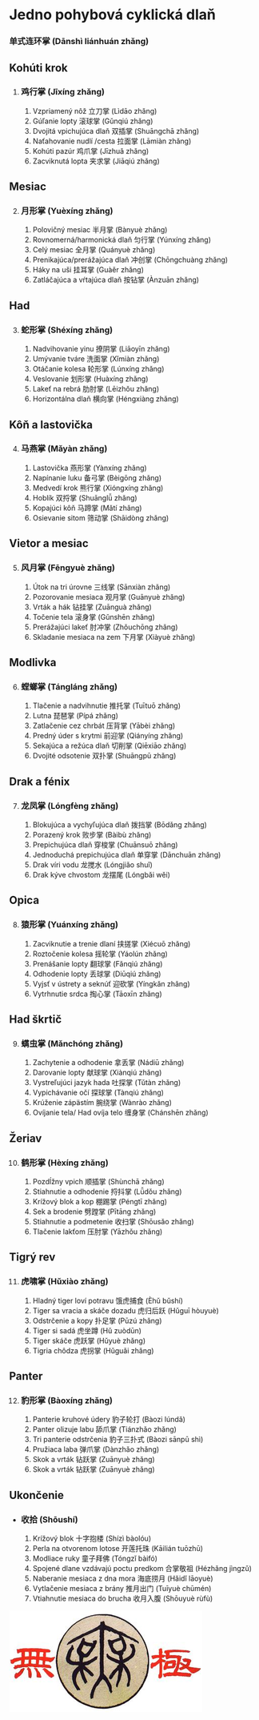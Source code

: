 # Jedno pohybová cyklická dlaň
### 单式连环掌 (Dānshì liánhuán zhǎng)

## Kohúti krok

1. ### 鸡行掌 (Jīxíng zhǎng)
    1. Vzpriamený nôž 立刀掌 (Lìdāo zhǎng)
    2. Gúľanie lopty 滚球掌 (Gǔnqiú zhǎng)
    3. Dvojitá vpichujúca dlaň 双插掌 (Shuāngchā zhǎng)
    4. Naťahovanie nudlí /cesta 拉面掌 (Lāmiàn zhǎng)
    5. Kohúti pazúr 鸡爪掌 (Jīzhuǎ zhǎng)
    6. Zacviknutá lopta 夹求掌 (Jiāqiú zhǎng)

## Mesiac

2. ### 月形掌 (Yuèxíng zhǎng)
    1. Polovičný mesiac 半月掌 (Bànyuè zhǎng)
    2. Rovnomerná/harmonická dlaň 匀行掌 (Yúnxíng zhǎng)
    3. Celý mesiac 全月掌 (Quányuè zhǎng)
    4. Prenikajúca/prerážajúca dlaň 冲创掌 (Chōngchuàng zhǎng)
    5. Háky na uši 挂耳掌 (Guàěr zhǎng)
    6. Zatláčajúca a vŕtajúca dlaň 按钻掌 (Ànzuān zhǎng)

## Had

3. ### 蛇形掌 (Shéxíng zhǎng)
    1. Nadvihovanie yinu 撩阴掌 (Liāoyīn zhǎng)
    2. Umývanie tváre 洗面掌 (Xǐmiàn zhǎng)
    3. Otáčanie kolesa 轮形掌 (Lúnxíng zhǎng)
    4. Veslovanie 划形掌 (Huàxíng zhǎng)
    5. Lakeť na rebrá 肋肘掌 (Lēizhǒu zhǎng)
    6. Horizontálna dlaň 横向掌 (Héngxiàng zhǎng)

## Kôň a lastovička

4. ### 马燕掌 (Mǎyàn zhǎng)
    1. Lastovička 燕形掌 (Yànxíng zhǎng)
    2. Napínanie luku 备弓掌 (Bèigōng zhǎng)
    3. Medvedí krok 熊行掌 (Xióngxíng zhǎng)
    4. Hoblík 双捋掌 (Shuānglǚ zhǎng)
    5. Kopajúci kôň 马蹄掌 (Mǎtí zhǎng)
    6. Osievanie sitom 筛动掌 (Shāidòng zhǎng)

## Vietor a mesiac

5. ### 风月掌 (Fēngyuè zhǎng)
    1. Útok na tri úrovne 三线掌 (Sānxiàn zhǎng)
    2. Pozorovanie mesiaca 观月掌 (Guānyuè zhǎng)
    3. Vrták a hák 钻挂掌 (Zuānguà zhǎng)
    4. Točenie tela 滚身掌 (Gǔnshēn zhǎng)
    5. Prerážajúci lakeť 肘冲掌 (Zhǒuchōng zhǎng)
    6. Skladanie mesiaca na zem 下月掌 (Xiàyuè zhǎng)

## Modlivka

6. ### 螳螂掌 (Tángláng zhǎng)
    1. Tlačenie a nadvihnutie 推托掌 (Tuītuō zhǎng)
    2. Lutna 琵琶掌 (Pípá zhǎng)
    3. Zatlačenie cez chrbát 压背掌 (Yābèi zhǎng)
    4. Predný úder s krytmi 前迎掌 (Qiányíng zhǎng)
    5. Sekajúca a režúca dlaň 切削掌 (Qiēxiāo zhǎng)
    6. Dvojité odsotenie 双扑掌 (Shuāngpū zhǎng)

## Drak a fénix

7. ### 龙凤掌 (Lóngfèng zhǎng)
    1. Blokujúca a vychyľujúca dlaň 拨挡掌 (Bōdǎng zhǎng)
    2. Porazený krok 败步掌 (Bàibù zhǎng)
    3. Prepichujúca dlaň 穿梭掌 (Chuānsuō zhǎng)
    4. Jednoduchá prepichujúca dlaň 单穿掌 (Dānchuān zhǎng)
    5. Drak víri vodu 龙搅水 (Lóngjiǎo shuǐ)
    6. Drak kýve chvostom 龙摆尾 (Lóngbǎi wěi)

## Opica

8. ### 猿形掌 (Yuánxíng zhǎng)
    1. Zacviknutie a trenie dlaní 挟搓掌 (Xiécuō zhǎng)
    2. Roztočenie kolesa 摇轮掌 (Yáolún zhǎng)
    3. Prenášanie lopty 翻球掌 (Fǎnqiú zhǎng)
    4. Odhodenie lopty 丢球掌 (Diūqiú zhǎng)
    5. Vyjsť v ústrety a seknúť 迎砍掌 (Yíngkǎn zhǎng)
    6. Vytrhnutie srdca 掏心掌 (Tāoxīn zhǎng)

## Had škrtič

9. ### 螨虫掌 (Mǎnchóng zhǎng)
    1. Zachytenie a odhodenie 拿丢掌 (Nádiū zhǎng)
    2. Darovanie lopty 献球掌 (Xiànqiú zhǎng)
    3. Vystreľujúci jazyk hada 吐探掌 (Tǔtàn zhǎng)
    4. Vypichávanie očí 探球掌 (Tànqiú zhǎng)
    5. Krúženie zápästím 腕绕掌 (Wànrào zhǎng)
    6. Ovíjanie tela/ Had ovíja telo 缠身掌 (Chánshēn zhǎng)

## Žeriav

10. ### 鹤形掌 (Hèxíng zhǎng)
    1. Pozdĺžny vpich 顺插掌 (Shùnchā zhǎng)
    2. Stiahnutie a odhodenie 捋抖掌 (Lǚdǒu zhǎng)
    3. Krížový blok a kop 棚踢掌 (Péngtī zhǎng)
    4. Sek a brodenie 劈蹚掌 (Pītāng zhǎng)
    5. Stiahnutie a podmetenie 收扫掌 (Shōusǎo zhǎng)
    6. Tlačenie lakťom 压肘掌 (Yāzhǒu zhǎng)

## Tigrý rev

11. ### 虎啸掌 (Hǔxiào zhǎng)
    1. Hladný tiger loví potravu 饿虎捕食 (Èhǔ bǔshí)
    2. Tiger sa vracia a skáče dozadu 虎归后跃 (Hǔguī hòuyuè)
    3. Odstrčenie a kopy 扑足掌 (Pūzú zhǎng)
    4. Tiger si sadá 虎坐蹲 (Hǔ zuòdūn)
    5. Tiger skáče 虎跃掌 (Hǔyuè zhǎng)
    6. Tigria chôdza 虎拐掌 (Hǔguǎi zhǎng)

## Panter

12. ### 豹形掌 (Bàoxíng zhǎng)
    1. Panterie kruhové údery 豹子轮打 (Bàozi lúndǎ)
    2. Panter olizuje labu 舔爪掌 (Tiánzhǎo zhǎng)
    3. Tri panterie odstrčenia 豹子三扑式 (Bàozi sānpū shì)
    4. Pružiaca laba 弹爪掌 (Dànzhǎo zhǎng)
    5. Skok a vrták 钻跃掌 (Zuānyuè zhǎng)
    6. Skok a vrták 钻跃掌 (Zuānyuè zhǎng)

## Ukončenie

- ### 收拾 (Shōushí)
    1. Krížový blok 十字抱楼 (Shízì bàolóu)
    2. Perla na otvorenom lotose 开莲托珠 (Kāilián tuōzhū)
    3. Modliace ruky 童子拜佛 (Tóngzǐ bàifó)
    4. Spojené dlane vzdávajú poctu predkom 合掌敬祖 (Hézhǎng jìngzǔ)
    5. Naberanie mesiaca z dna mora 海底捞月 (Hǎidǐ lāoyuè)
    6. Vytlačenie mesiaca z brány 推月出门 (Tuīyuè chūmén)
    7. Vtiahnutie mesiaca do brucha 收月入腹 (Shōuyuè rùfù)

![Wujiquan logo](/images/Wujiquan_logo.jpeg)
